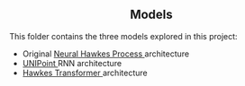 <h2 align="center"> Models </h2>

This folder contains the three models explored in this project:
* Original <a href="https://arxiv.org/abs/1612.09328" target="_blank"> Neural Hawkes Process </a> architecture
* <a href="https://paperpile.com/shared/nechH8" target="_blank"> UNIPoint </a> RNN architecture
* <a href="https://paperpile.com/shared/KNRY5s" target="_blank"> Hawkes Transformer </a> architecture
